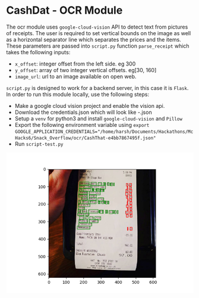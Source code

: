 # CashDat - OCR Module

The ocr module uses `google-cloud-vision` API to detect text from pictures of receipts. The user is required to set vertical bounds on the image as well as a horizontal separator line which separates the prices and the items. These parameters are passed into `script.py` function `parse_receipt` which takes the following inputs:
- `x_offset`: integer offset from the left side. eg 300
- `y_offset`: array of two integer vertical offsets. eg[30, 160]
- `image_url`: url to an image available on open web.

`script.py` is designed to work for a backend server, in this case it is `Flask`. In order to run this module locally, use the following steps:

- Make a google cloud vision project and enable the vision api.
- Download the credentials.json which will look like <projectname>-<jibberish>.json
- Setup a `venv` for python3 and install `google-cloud-vision` and `Pillow`
- Export the following environment variable using
        `export GOOGLE_APPLICATION_CREDENTIALS="/home/harsh/Documents/Hackathons/McHacks6/Snack_Overflow/ocr/CashThat-e4bb7867495f.json"`
- Run `script-test.py`

![slt](https://github.com/danielwise14/Snack_Overflow/raw/master/ocr/ocr_example.png "OCR Example")
